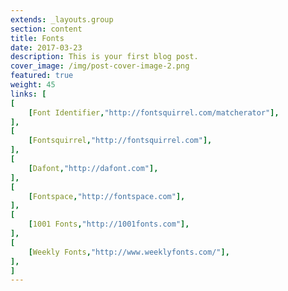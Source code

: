 ```yaml
---
extends: _layouts.group
section: content
title: Fonts
date: 2017-03-23
description: This is your first blog post.
cover_image: /img/post-cover-image-2.png
featured: true
weight: 45
links: [
[
    [Font Identifier,"http://fontsquirrel.com/matcherator"],
],
[
    [Fontsquirrel,"http://fontsquirrel.com"],
],
[
    [Dafont,"http://dafont.com"],
],
[
    [Fontspace,"http://fontspace.com"],
],
[
    [1001 Fonts,"http://1001fonts.com"],
],
[
    [Weekly Fonts,"http://www.weeklyfonts.com/"],
],
]
---
```

